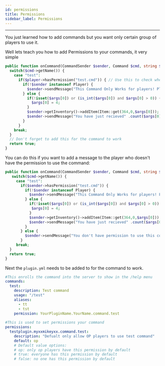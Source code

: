 ```yaml
---
id: permissions
title: Permissions
sidebar_label: Permissions
---
```

___
You just learned how to add commands but you want only certain group of players to use it.  

Well lets teach you how to add Permissions to your commands, it very simple
```php title="Main.php"
public function onCommand(CommandSender $sender, Command $cmd, string $label, array $args) : bool {
  switch($cmd->getName()) {
    case "test":
      if($player->hasPermission("test.cmd")) { // Use this to check whether the player have the permission or not (in this case we use the test.cmd permission)
        if(!$sender instanceof Player) {
          $sender->sendMessage("This Command Only Works for players! Please perform this command IN GAME!");
        } else {
          if(!isset($args[0]) or (is_int($args[0]) and $args[0] > 0)) { 
            $args[0] = 4; 
          }
          $sender->getInventory()->addItem(Item::get(364,0,$args[0]));
          $sender->sendMessage("You have just recieved" .count($args[0]). " steak!");
        }
      }
    break;
  }
  // Don't forget to add this for the command to work
  return true;
}
```
You can do this if you want to add a message to the player who doesn't have the permission to use the command:
```php title="Main.php"
public function onCommand(CommandSender $sender, Command $cmd, string $label, array $args) : bool {
   switch($cmd->getName()) {
     case "test":
       if($sender->hasPermission("test.cmd")) {
         if(!$sender instanceof Player) {
           $sender->sendMessage("This Command Only Works for players! Please perform this command IN GAME!");
         } else {
           if(!isset($args[0]) or (is_int($args[0]) and $args[0] > 0)) { 
            $args[0] = 4; 
           }
           $sender->getInventory()->addItem(Item::get(364,0,$args[0]));
           $sender->sendMessage("You have just recieved" .count($args[0]). " steak!");
         }
       } else {
         $sender->sendMessage("You don't have permission to use this command");
       }
     break;
  }
  return true;
}
```

Next the `plugin.yml` needs to be added to for the command to work.

```yml title="plugin.yml"
#This enrolls the command into the server to show in the /help menu
commands:
  test:
    description: Test command
    usage: "/test"
    aliases:
      - tt
      - tst
    permission: YourPluginName.YourName.command.test
    
#This is used to set permissions your command
permissions:
  testplugin.myxxmikeyxx.command.test:
    description: "Defualt only allow OP players to use test command"
    default: op
    # Default value options:
    # op: only op players have this permission by default
    # true: everyone has this permission by default
    # false: no one has this permission by default

```
